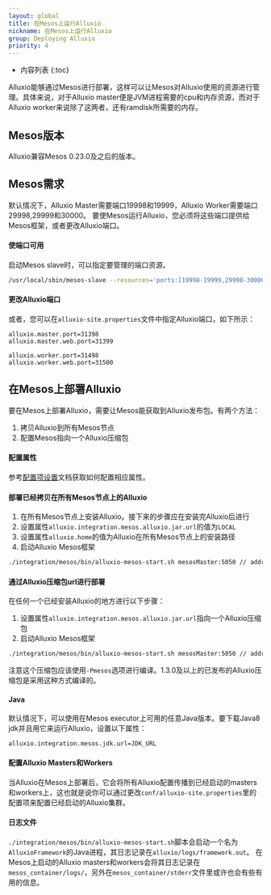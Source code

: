 ```yaml
---
layout: global
title: 在Mesos上运行Alluxio
nickname: 在Mesos上运行Alluxio
group: Deploying Alluxio
priority: 4
---
```


* 内容列表
{:toc}

Alluxio能够通过Mesos进行部署，这样可以让Mesos对Alluxio使用的资源进行管理。具体来说，对于Alluxio master便是JVM进程需要的cpu和内存资源，而对于Alluxio worker来说除了这两者，还有ramdisk所需要的内存。

## Mesos版本

Alluxio兼容Mesos 0.23.0及之后的版本。

## Mesos需求

默认情况下，Alluxio Master需要端口19998和19999，Alluxio Worker需要端口29998,29999和30000。
要使Mesos运行Alluxio，您必须将这些端口提供给Mesos框架，或者更改Alluxio端口。

#### 使端口可用

启动Mesos slave时，可以指定要管理的端口资源。

```bash
/usr/local/sbin/mesos-slave --resources='ports:[19998-19999,29998-30000]'
```

#### 更改Alluxio端口

或者，您可以在`alluxio-site.properties`文件中指定Alluxio端口，如下所示：

```properties
alluxio.master.port=31398
alluxio.master.web.port=31399

alluxio.worker.port=31498
alluxio.worker.web.port=31500
```

## 在Mesos上部署Alluxio

要在Mesos上部署Alluxio，需要让Mesos能获取到Alluxio发布包。有两个方法：

1. 拷贝Alluxio到所有Mesos节点
2. 配置Mesos指向一个Alluxio压缩包

#### 配置属性

参考[配置项设置](Configuration-Settings.html)文档获取如何配置相应属性。

#### 部署已经拷贝在所有Mesos节点上的Alluxio

1. 在所有Mesos节点上安装Alluxio。接下来的步骤应在安装完Alluxio后进行
2. 设置属性`alluxio.integration.mesos.alluxio.jar.url`的值为`LOCAL`
3. 设置属性`alluxio.home`的值为Alluxio在所有Mesos节点上的安装路径
4. 启动Alluxio Mesos框架

```bash
./integration/mesos/bin/alluxio-mesos-start.sh mesosMaster:5050 // address of Mesos master
```

#### 通过Alluxio压缩包url进行部署

在任何一个已经安装Alluxio的地方进行以下步骤：

1. 设置属性`alluxio.integration.mesos.alluxio.jar.url`指向一个Alluxio压缩包
2. 启动Alluxio Mesos框架

```bash
./integration/mesos/bin/alluxio-mesos-start.sh mesosMaster:5050 // address of Mesos master
```

注意这个压缩包应该使用`-Pmesos`选项进行编译。1.3.0及以上的已发布的Alluxio压缩包是采用这种方式编译的。

#### Java

默认情况下，可以使用在Mesos executor上可用的任意Java版本。要下载Java8 jdk并且用它来运行Alluxio，设置以下属性：

```
alluxio.integration.mesos.jdk.url=JDK_URL
```

#### 配置Alluxio Masters和Workers

当Alluxio在Mesos上部署后，它会将所有Alluxio配置传播到已经启动的masters和workers上，这也就是说你可以通过更改`conf/alluxio-site.properties`里的配置项来配置已经启动的Alluxio集群。

#### 日志文件

`./integration/mesos/bin/alluxio-mesos-start.sh`脚本会启动一个名为`AlluxioFramework`的Java进程，其日志记录在`alluxio/logs/framework.out`。
在Mesos上启动的Alluxio masters和workers会将其日志记录在`mesos_container/logs/`，另外在`mesos_container/stderr`文件里或许也会有些有用的信息。
